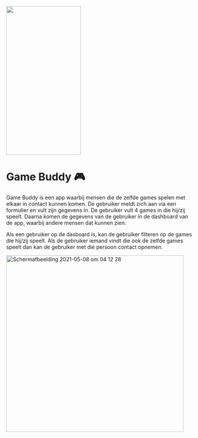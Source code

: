 <img src="https://user-images.githubusercontent.com/34505894/117519819-99384b00-afa5-11eb-975a-19932dbe1c1b.png" width="200" height="400" />


# Game Buddy 🎮

Game Buddy is een app waarbij mensen die de zelfde games spelen met elkaar in contact kunnen komen. De gebruiker meldt zich aan via een formulier en vult zijn gegevens in. De gebruiker vult 4 games in die hij/zij speelt. Daarna komen de gegevens van de gebruiker in de dashboard van de app, waarbij andere mensen dat kunnen zien.

Als een gebruiker op de dasboard is, kan de gebruiker filteren op de games die hij/zij speelt. Als de gebruiker iemand vindt die ook de zelfde games speelt dan kan de gebruiker met die persoon contact opnemen.

<img width="475" alt="Schermafbeelding 2021-05-08 om 04 12 28" src="https://user-images.githubusercontent.com/34505894/117522436-abb98100-afb3-11eb-9aa3-f952b2ab07bb.png">
